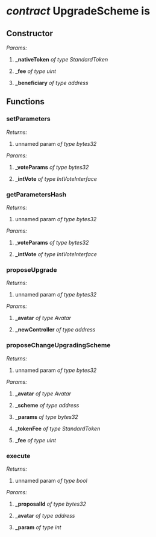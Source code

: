 
# *contract* UpgradeScheme is   


## Constructor

*Params:*

 1. **_nativeToken** *of type StandardToken*

 2. **_fee** *of type uint*

 3. **_beneficiary** *of type address*




## Functions


###  setParameters

*Returns:*

 1. unnamed param *of type bytes32*


*Params:*

 1. **_voteParams** *of type bytes32*

 2. **_intVote** *of type IntVoteInterface*




###  getParametersHash

*Returns:*

 1. unnamed param *of type bytes32*


*Params:*

 1. **_voteParams** *of type bytes32*

 2. **_intVote** *of type IntVoteInterface*




###  proposeUpgrade

*Returns:*

 1. unnamed param *of type bytes32*


*Params:*

 1. **_avatar** *of type Avatar*

 2. **_newController** *of type address*




###  proposeChangeUpgradingScheme

*Returns:*

 1. unnamed param *of type bytes32*


*Params:*

 1. **_avatar** *of type Avatar*

 2. **_scheme** *of type address*

 3. **_params** *of type bytes32*

 4. **_tokenFee** *of type StandardToken*

 5. **_fee** *of type uint*




###  execute

*Returns:*

 1. unnamed param *of type bool*


*Params:*

 1. **_proposalId** *of type bytes32*

 2. **_avatar** *of type address*

 3. **_param** *of type int*



